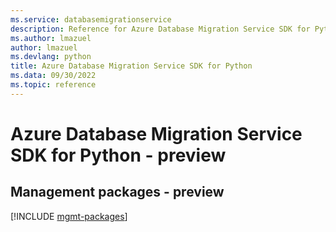 ```yaml
---
ms.service: databasemigrationservice
description: Reference for Azure Database Migration Service SDK for Python
ms.author: lmazuel
author: lmazuel
ms.devlang: python
title: Azure Database Migration Service SDK for Python
ms.data: 09/30/2022
ms.topic: reference
---
```

# Azure Database Migration Service SDK for Python - preview

## Management packages - preview
[!INCLUDE [mgmt-packages](database-migration-service-mgmt-index.md)]
